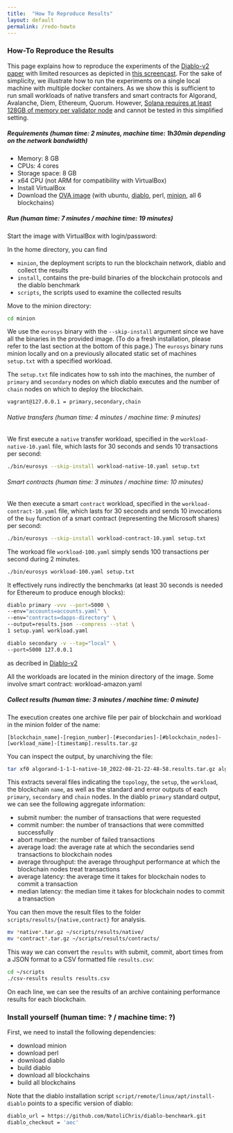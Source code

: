 ```yaml
---
title:  "How To Reproduce Results"
layout: default
permalink: /redo-howto
---
```


### How-To Reproduce the Results

This page explains how to reproduce the experiments of the [Diablo-v2 paper](https://infoscience.epfl.ch/record/294268?ln=en) with 
limited resources as depicted in [this screencast](https://nextcloud.in.tum.de/index.php/s/beDCpoE4cq9KdH4).
For the sake of simplicity, we illustrate how to run the experiments on a single local machine with multiple docker containers.
As we show this is sufficient to run small workloads of native transfers and smart contracts for Algorand, Avalanche, Diem, Ethereum, 
Quorum. However, [Solana requires at least 128GB of memory per validator node](https://docs.solana.com/running-validator/validator-reqs) 
and cannot be tested in this simplified setting.

##### Requirements (human time: 2 minutes, machine time: 1h30min depending on the network bandwidth)

 * Memory: 8 GB
 * CPUs: 4 cores
 * Storage space: 8 GB
 * x64 CPU (not ARM for compatibility with VirtualBox)
 * Install VirtualBox
 * Download the [OVA image](https://nextcloud.in.tum.de/index.php/s/RDy4Df3x9JTsLGG) (with ubuntu, [diablo](https://github.com/NatoliChris/diablo-benchmark/), perl, [minion](https://github.com/gauthier-voron/minion), all 6 blockchains)

##### Run (human time: 7 minutes / machine time: 19 minutes)

Start the image with VirtualBox with login/password:

In the home directory, you can find 
 * ```minion```, the deployment scripts to run the blockchain network, diablo and collect the results
 * ```install```, contains the pre-build binaries of the blockchain protocols and the diablo benchmark
 * ```scripts```, the scripts used to examine the collected results

Move to the minion directory:
```bash
cd minion
```

We use the ```eurosys``` binary with the ```--skip-install``` argument since we have all the binaries in the provided image.
(To do a fresh installation, please refer to the last section at the bottom of this page.)
The ```eurosys``` binary runs minion locally and on a previously allocated static set of machines ```setup.txt``` with a specified workload.

The ```setup.txt``` file indicates how to ssh into the machines, the number of ```primary``` and ```secondary``` nodes on 
which diablo executes and the number of ```chain``` nodes on which to deploy the blockchain.
```
vagrant@127.0.0.1 = primary,secondary,chain
```

###### Native transfers (human time: 4 minutes / machine time: 9 minutes)
We first execute a ```native``` transfer workload, specified in the ```workload-native-10.yaml``` file, which lasts for 30 seconds and sends 10 
transactions per second:
```bash
./bin/eurosys --skip-install workload-native-10.yaml setup.txt
```

###### Smart contracts  (human time: 3 minutes / machine time: 10 minutes)
We then execute a smart ```contract``` workload, specified in the ```workload-contract-10.yaml``` file, which lasts for 30 seconds and sends 10 
invocations of the ```buy``` function of a smart contract (representing the Microsoft shares) per second:
```bash
./bin/eurosys --skip-install workload-contract-10.yaml setup.txt
```

The workoad file ```workload-100.yaml``` simply sends 100 transactions per second during 2 minutes.
```bash
./bin/eurosys workload-100.yaml setup.txt
```
It effectively runs indirectly the benchmarks (at least 30 seconds is needed for Ethereum to produce enough blocks):
```bash
diablo primary -vvv --port=5000 \
--env="accounts=accounts.yaml" \
--env="contracts=dapps-directory" \
--output=results.json --compress --stat \
1 setup.yaml workload.yaml
```
```bash
diablo secondary -v --tag="local" \
--port=5000 127.0.0.1
```
as decribed in [Diablo-v2](https://infoscience.epfl.ch/record/294268?ln=en)

All the workloads are located in the minion directory of the image.
Some involve smart contract: workload-amazon.yaml

##### Collect results (human time: 3 minutes / machine time: 0 minute)

The execution creates one archive file per pair of blockchain and workload in the minion folder of the name:
```
[blockchain_name]-[region_number]-[#secondaries]-[#blockchain_nodes]-[workload_name]-[timestamp].results.tar.gz
```

You can inspect the output, by unarchiving the file:
```bash
tar xf0 algorand-1-1-1-native-10_2022-08-21-22-48-58.results.tar.gz algorand-1-1-1-native-10_2022-08-21-22-48-58.results/
```
This extracts several files indicating the ```topology```, the ```setup```, the ```workload```, the blockchain ```name```, as well as the standard
and error outputs of each ```primary```, ```secondary``` and ```chain``` nodes. 
In the diablo ```primary``` standard output, we can see the following aggregate information:
  * submit number: the number of transactions that were requested
  * commit number: the number of transactions that were committed successfully
  * abort number: the number of failed transactions
  * average load: the average rate at which the secondaries send transactions to blockchain nodes
  * average throughput: the average throughput performance at which the blockchain nodes treat transactions
  * average latency: the average time it takes for blockchain nodes to commit a transaction
  * median latency: the median time it takes for blockchain nodes to commit a transaction

You can then move the result files to the folder ```scripts/results/{native,contract}``` for analysis.
```bash
mv *native*.tar.gz ~/scripts/results/native/
mv *contract*.tar.gz ~/scripts/results/contracts/
```
This way we can convert the ```results``` with submit, commit, abort times from a JSON format to a CSV formatted file ```results.csv```:
```bash
cd ~/scripts
./csv-results results results.csv
```
On each line, we can see the results of an archive containing performance results for each blockchain. 

### Install yourself (human time: ? / machine time: ?)

First, we need to install the following dependencies:
 * download minion 
 * download perl 
 * download diablo 
 * build diablo 
 * download all blockchains
 * build all blockchains

Note that the diablo installation script ```script/remote/linux/apt/install-diablo```
points to a specific version of diablo:
```bash
diablo_url = https://github.com/NatoliChris/diablo-benchmark.git
diablo_checkout = 'aec'
```


